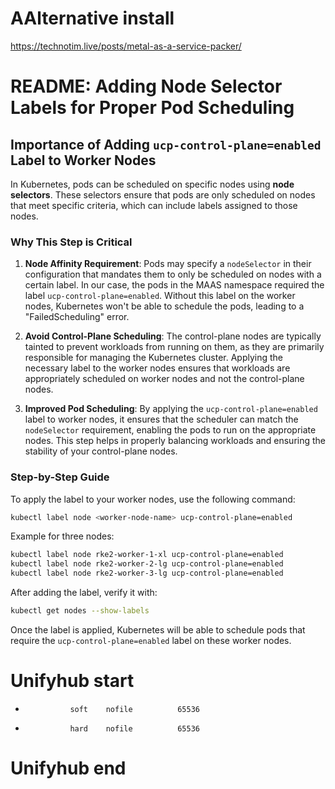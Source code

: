 # AAlternative install
https://technotim.live/posts/metal-as-a-service-packer/


# README: Adding Node Selector Labels for Proper Pod Scheduling


## Importance of Adding `ucp-control-plane=enabled` Label to Worker Nodes

In Kubernetes, pods can be scheduled on specific nodes using **node selectors**. These selectors ensure that pods are only scheduled on nodes that meet specific criteria, which can include labels assigned to those nodes.

### Why This Step is Critical

1. **Node Affinity Requirement**:
   Pods may specify a `nodeSelector` in their configuration that mandates them to only be scheduled on nodes with a certain label. In our case, the pods in the MAAS namespace required the label `ucp-control-plane=enabled`. Without this label on the worker nodes, Kubernetes won't be able to schedule the pods, leading to a "FailedScheduling" error.

2. **Avoid Control-Plane Scheduling**:
   The control-plane nodes are typically tainted to prevent workloads from running on them, as they are primarily responsible for managing the Kubernetes cluster. Applying the necessary label to the worker nodes ensures that workloads are appropriately scheduled on worker nodes and not the control-plane nodes.

3. **Improved Pod Scheduling**:
   By applying the `ucp-control-plane=enabled` label to worker nodes, it ensures that the scheduler can match the `nodeSelector` requirement, enabling the pods to run on the appropriate nodes. This step helps in properly balancing workloads and ensuring the stability of your control-plane nodes.

### Step-by-Step Guide

To apply the label to your worker nodes, use the following command:

```bash
kubectl label node <worker-node-name> ucp-control-plane=enabled
```

Example for three nodes:

```bash
kubectl label node rke2-worker-1-xl ucp-control-plane=enabled
kubectl label node rke2-worker-2-lg ucp-control-plane=enabled
kubectl label node rke2-worker-3-lg ucp-control-plane=enabled
```

After adding the label, verify it with:

```bash
kubectl get nodes --show-labels
```

Once the label is applied, Kubernetes will be able to schedule pods that require the `ucp-control-plane=enabled` label on these worker nodes.



# Unifyhub start
*               soft    nofile          65536
*               hard    nofile          65536
# Unifyhub end  